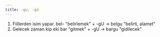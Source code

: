 ```yaml
---
title: -gu, -gü
---
```


1. Fiillerden isim yapar.
   bel- "belirlemek" + -gU → belgu "belirti, alamet"
2. Gelecek zaman kip eki
   bar "gitmek" + -gU → bargu "gidilecek"

